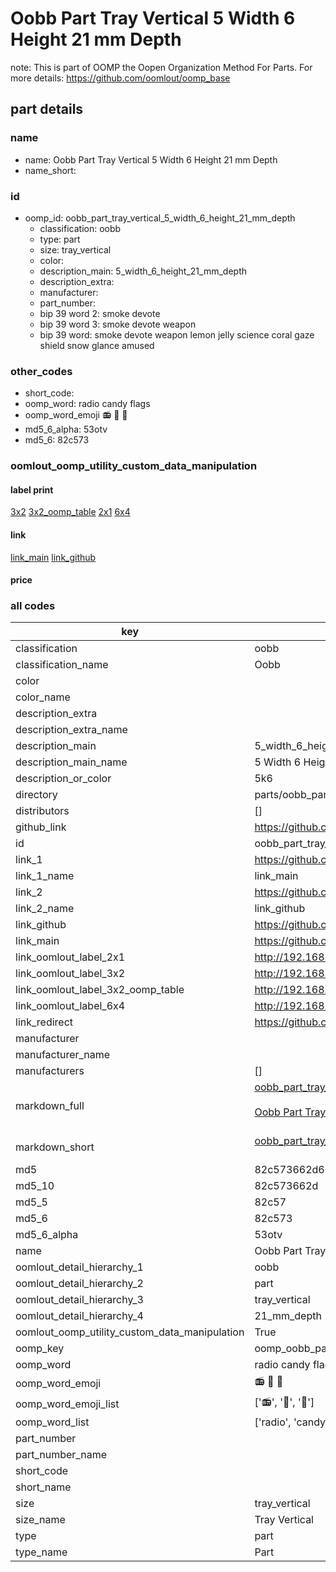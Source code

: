 # Oobb Part Tray Vertical 5 Width 6 Height 21 mm Depth  

note: This is part of OOMP the Oopen Organization Method For Parts. For more details: https://github.com/oomlout/oomp_base

##  part details
  







### name
* name: Oobb Part Tray Vertical 5 Width 6 Height 21 mm Depth
* name_short: 
### id
* oomp_id: oobb_part_tray_vertical_5_width_6_height_21_mm_depth
  * classification: oobb
  * type: part
  * size: tray_vertical
  * color: 
  * description_main: 5_width_6_height_21_mm_depth
  * description_extra: 
  * manufacturer: 
  * part_number: 
  * bip 39 word 2: smoke devote
  * bip 39 word 3: smoke devote weapon
  * bip 39 word: smoke devote weapon lemon jelly science coral gaze shield snow glance amused

### other_codes
* short_code: 
* oomp_word: radio candy flags
* oomp_word_emoji :radio: :candy: :flags:
* md5_6_alpha: 53otv
* md5_6: 82c573






### oomlout_oomp_utility_custom_data_manipulation
#### label print
[3x2](http://192.168.1.245:1112/?label=oomp%2053otv)
[3x2_oomp_table](http://192.168.1.108:1112/?label=oomp%2053otv)
[2x1](http://192.168.1.242:1112/?label=oomp%2053otv)
[6x4](http://192.168.1.55:1112/?label=oomp%2053otv)    

#### link

[link_main](https://github.com/oomlout/oomlout_oomp_version_1_messy/tree/main/parts/oobb_part_tray_vertical_5_width_6_height_21_mm_depth) [link_github](https://github.com/oomlout/oomlout_oomp_version_1_messy/tree/main/parts/oobb_part_tray_vertical_5_width_6_height_21_mm_depth)                             

#### price







### all codes 
| key | value |  
| --- | --- |  
| classification | oobb |  
| classification_name | Oobb |  
| color |  |  
| color_name |  |  
| description_extra |  |  
| description_extra_name |  |  
| description_main | 5_width_6_height_21_mm_depth |  
| description_main_name | 5 Width 6 Height 21 mm Depth |  
| description_or_color | 5k6 |  
| directory | parts/oobb_part_tray_vertical_5_width_6_height_21_mm_depth |  
| distributors | [] |  
| github_link | https://github.com/oomlout/oomlout_oomp_part_src/tree/main/parts/oobb_part_tray_vertical_5_width_6_height_21_mm_depth |  
| id | oobb_part_tray_vertical_5_width_6_height_21_mm_depth |  
| link_1 | https://github.com/oomlout/oomlout_oomp_version_1_messy/tree/main/parts/oobb_part_tray_vertical_5_width_6_height_21_mm_depth |  
| link_1_name | link_main |  
| link_2 | https://github.com/oomlout/oomlout_oomp_version_1_messy/tree/main/parts/oobb_part_tray_vertical_5_width_6_height_21_mm_depth |  
| link_2_name | link_github |  
| link_github | https://github.com/oomlout/oomlout_oomp_version_1_messy/tree/main/parts/oobb_part_tray_vertical_5_width_6_height_21_mm_depth |  
| link_main | https://github.com/oomlout/oomlout_oomp_version_1_messy/tree/main/parts/oobb_part_tray_vertical_5_width_6_height_21_mm_depth |  
| link_oomlout_label_2x1 | http://192.168.1.242:1112/?label=oomp%2053otv |  
| link_oomlout_label_3x2 | http://192.168.1.245:1112/?label=oomp%2053otv |  
| link_oomlout_label_3x2_oomp_table | http://192.168.1.108:1112/?label=oomp%2053otv |  
| link_oomlout_label_6x4 | http://192.168.1.55:1112/?label=oomp%2053otv |  
| link_redirect | https://github.com/oomlout/oomlout_oomp_version_1_messy/tree/main/parts/oobb_part_tray_vertical_5_width_6_height_21_mm_depth |  
| manufacturer |  |  
| manufacturer_name |  |  
| manufacturers | [] |  
| markdown_full | [oobb_part_tray_vertical_5_width_6_height_21_mm_depth](none)<br>[](none)<br>[Oobb Part Tray Vertical 5 Width 6 Height 21 Mm Depth](none)<br><br> |  
| markdown_short | [oobb_part_tray_vertical_5_width_6_height_21_mm_depth](none)<br><br> |  
| md5 | 82c573662d60a60703bbe7fdf08f3666 |  
| md5_10 | 82c573662d |  
| md5_5 | 82c57 |  
| md5_6 | 82c573 |  
| md5_6_alpha | 53otv |  
| name | Oobb Part Tray Vertical 5 Width 6 Height 21 mm Depth |  
| oomlout_detail_hierarchy_1 | oobb |  
| oomlout_detail_hierarchy_2 | part |  
| oomlout_detail_hierarchy_3 | tray_vertical |  
| oomlout_detail_hierarchy_4 | 21_mm_depth |  
| oomlout_oomp_utility_custom_data_manipulation | True |  
| oomp_key | oomp_oobb_part_tray_vertical_5_width_6_height_21_mm_depth |  
| oomp_word | radio candy flags |  
| oomp_word_emoji | :radio: :candy: :flags: |  
| oomp_word_emoji_list | [':radio:', ':candy:', ':flags:'] |  
| oomp_word_list | ['radio', 'candy', 'flags'] |  
| part_number |  |  
| part_number_name |  |  
| short_code |  |  
| short_name |  |  
| size | tray_vertical |  
| size_name | Tray Vertical |  
| type | part |  
| type_name | Part |  
